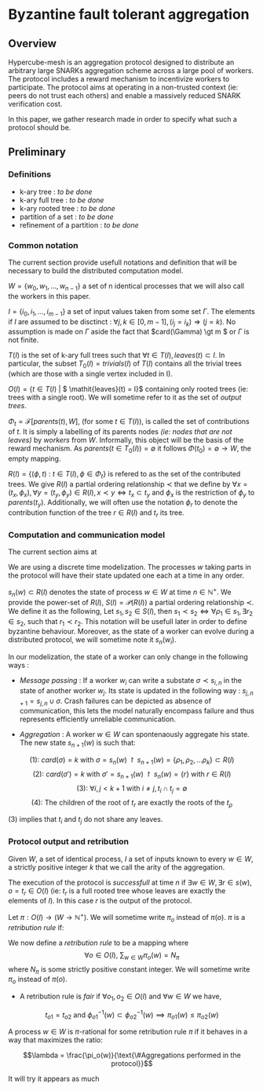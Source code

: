 # Byzantine fault tolerant aggregation

## Overview

Hypercube-mesh is an aggregation protocol designed to distribute an arbitrary large SNARKs aggregation scheme across a large pool of workers. The protocol includes a reward mechanism to incentivize workers to participate. The protocol aims at operating in a non-trusted context (ie: peers do not trust each others) and enable a massively reduced SNARK verification cost.

In this paper, we gather research made in order to specify what such a protocol should be.

## Preliminary

### Definitions

- k-ary tree : *to be done*
- k-ary full tree : *to be done*
- k-ary rooted tree : *to be done*
- partition of a set : *to be done*
- refinement of a partition : *to be done*

### Common notation

The current section provide usefull notations and definition that will be necessary to build the distributed computation model.

$W = \{ w_0, w_1, ..., w_{n-1} \}$ a set of n identical processes that we will also call the workers in this paper.

$I = \{i_0, i_1, ... , i_{m-1}\}$ a set of input values taken from some set $\Gamma$. The elements if $I$ are assumed to be disctinct : $\forall j,k \in [0, m-1], (i_j = i_k) \Rightarrow (j = k)$. No assumption is made on $\Gamma$ aside the fact that $card(\Gamma) \gt m $ or $\Gamma$ is not finite.
  
$T(I)$ is the set of k-ary full trees such that $\forall t \in T(I), \mathit{leaves}(t) \subset I$. In particular, the subset $T_0(I) = \mathit{trivials}(I)$ of $T(I)$ contains all the trivial trees (which are those with a single vertex included in I).
  
$O(I) = \{t \in T(I)\ \vert$ $ \mathit{leaves}(t) = I\}$ containing only rooted trees (ie: trees with a single root). We will sometime refer to it as the set of *output trees*.

$\Phi_t = \mathcal{F}[\mathit{parents}(t), W]$, (for some $t \in T(I)$),  is called the set of contributions of $t$. It is simply a labelling of its parents nodes *(ie: nodes that are not leaves)* by *workers* from $W$. Informally, this object will be the basis of the reward mechanism. As $parents(t \in T_0(I))= \emptyset$ it follows $\Phi(t_0) = \emptyset \rightarrow W$, the empty mapping.

$R(I) = \{(\phi ,t)$ : $t \in T(I), \phi \in \Phi_t \}$ is refered to as the set of the contributed trees. We give $R(I)$ a partial ordering relationship $\prec$ that we define by $\forall x=(t_x, \phi _x), \forall y=(t_y, \phi_y) \in R(I), x \prec y \Leftrightarrow t_x \subset t_y$ and $\phi _x$ is the restriction of $\phi_y$ to $parents(t_y)$.  Additionally, we will often use the notation $\phi_r$ to denote the contribution function of the tree $r \in R(I)$ and $t_r$ its tree.

### Computation and communication model

The current section aims at 

We are using a discrete time modelization. The processes $w$ taking parts in the protocol will have their state updated one each at a time in any order.

$s_n(w) \subset R(I)$ denotes the state of process $w \in W$ at time $n \in \mathbb{N}^{+}$. We provide the power-set of $R(I)$, $S(I)=\mathcal{P}(R(I))$ a partial ordering relationship $\prec$. We define it as the following, Let $s_1, s_2 \in S(I)$, then  $s_1 \prec s_2 \Leftrightarrow \forall \rho_1 \in s_1, \exists r_2 \in s_2$, such that $r_1 \prec r_2$. This notation will be usefull later in order to define byzantine behaviour. Moreover, as the state of a worker can evolve during a distributed protocol, we will sometime note it $s_n(w_i)$.

In our modelization, the state of a worker can only change in the following ways :

- *Message passing* : If a worker $w_i$ can write a substate $\sigma \prec s_{i, n}$ in the state of another worker $w_j$. Its state is updated in the following way : $s_{j, n+1} = s_{j, n} \cup \sigma$. Crash failures can be depicted as absence of communication, this lets the model naturally encompass failure and thus represents efficiently unreliable communication.

- *Aggregation* : A worker $w \in W$ can spontenaously aggregate his state. The new state $s_{n+1}(w)$ is such that:

$$(1) \text{: }card(\sigma) = k \text{ with } \sigma = s_{n}(w) \restriction s_{n+1}(w) = \{\rho_1 , \rho_2, ... \rho_k \} \subset R(I)
$$$$(2) \text{: }card(\sigma') = k \text{ with }\sigma ' = s_{n+1}(w) \restriction s_n(w) = \{r\} \text{ with } r \in R(I)
$$$$(3) \text{: }\forall i,j \lt k + 1 \text{ with } i \neq j, t_i \cap t_j = \emptyset 
$$$$(4) \text{: The children of the root of } t_r \text{ are exactly the roots of the } t_{\rho}$$

$(3)$ implies that $t_i$ and $t_j$ do not share any leaves.

### Protocol output and retribution

Given $W$, a set of identical process, $I$ a set of inputs known to every $w \in W$, a strictly positive integer $k$ that we call the arity of the aggregation.

The execution of the protocol is *successfull* at time $n$ if $\exists w \in W, \exists r \in s(w), o=t_r \in O(I)$ (ie: $t_r$ is a full rooted tree whose leaves are exactly the elements of $I$). In this case $r$ is the output of the protocol.

Let $\pi: O(I) \rightarrow (W \rightarrow \mathbb{N}^{+})$. We will sometime write $\pi_o$ instead of $\pi(o)$. $\pi$ is a *retribution rule* if:

We now define a *retribution rule* to be a mapping  where $$\forall o \in O(I)\text{, } \sum_{w \in W} \pi_o(w) = N_{\pi}$$ where $N_{\pi}$ is some strictly positive constant integer. We will sometime write $\pi_o$ instead of $\pi(o)$.

* A retribution rule is *fair* if $\forall o_1, o_2 \in O(I)$ and $\forall w \in W$ we have,
  
$$t_{o1} = t_{o2} \text{ and } \phi_{o1}^{-1}(w) \subset \phi_{o2}^{-1}(w) \implies \pi_{o1}(w) \leq \pi_{o2}(w)$$

A process $w \in W$ is $\pi\text{-rational}$ for some retribution rule $\pi$ if it behaves in a way that maximizes the ratio:

$$\lambda = \frac{\pi_o(w)}{\text{\#Aggregations performed in the protocol}}$$

It will try it appears as much